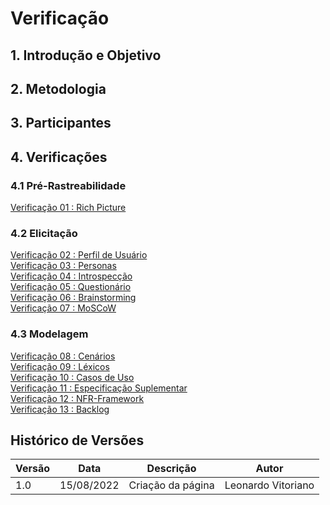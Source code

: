 # Verificação 


## 1. Introdução e Objetivo


## 2. Metodologia


## 3. Participantes


## 4. Verificações


### 4.1 Pré-Rastreabilidade
[Verificação 01 : Rich Picture](verificacoes/verif_richPicture.md)<br>

### 4.2 Elicitação
[Verificação 02 : Perfil de Usuário](verificacoes/)<br>
[Verificação 03 : Personas](verificacoes/)<br>
[Verificação 04 : Introspecção](verificacoes/)<br>
[Verificação 05 : Questionário](verificacoes/)<br>
[Verificação 06 : Brainstorming](verificacoes/)<br>
[Verificação 07 : MoSCoW](verificacoes/)<br>

### 4.3 Modelagem
[Verificação 08 : Cenários](verificacoes/verif_cenarios.md)<br>
[Verificação 09 : Léxicos](verificacoes/)<br>
[Verificação 10 : Casos de Uso](verificacoes/verif_casosUso.md)<br>
[Verificação 11 : Especificação Suplementar](verificacoes/)<br>
[Verificação 12 : NFR-Framework](verificacoes/)<br>
[Verificação 13 : Backlog](verificacoes/)<br>

## Histórico de Versões
| Versão | Data       | Descrição                            | Autor             |
|--------|------------|--------------------------------------|-------------------|
| 1.0    | 15/08/2022 | Criação da página                    | Leonardo Vitoriano|
